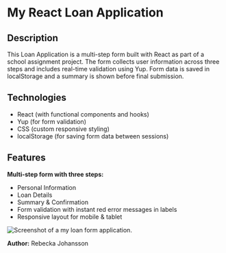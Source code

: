 # My React Loan Application

## Description
This Loan Application is a multi-step form built with React as part of a school assignment project. The form collects user information across three steps and includes real-time validation using Yup. Form data is saved in localStorage and a summary is shown before final submission.

## Technologies
- React (with functional components and hooks)
- Yup (for form validation)
- CSS (custom responsive styling)
- localStorage (for saving form data between sessions)

## Features
**Multi-step form with three steps:**
- Personal Information
- Loan Details
- Summary & Confirmation
- Form validation with instant red error messages in labels
- Responsive layout for mobile & tablet

![Screenshot of a my loan form application.](https://i.imgur.com/j1VLkxv.png)


**Author:** Rebecka Johansson
